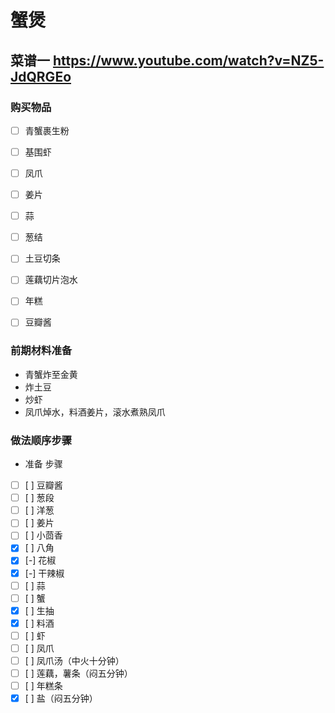
# 蟹煲

## 菜谱一 https://www.youtube.com/watch?v=NZ5-JdQRGEo

### 购买物品

- [ ] 青蟹裹生粉
- [ ] 基围虾
- [ ] 凤爪
- [ ] 姜片
- [ ] 蒜
- [ ] 葱结
- [ ] 土豆切条
- [ ] 莲藕切片泡水
- [ ] 年糕
- [ ] 豆瓣酱


### 前期材料准备

- 青蟹炸至金黄
- 炸土豆
- 炒虾
- 凤爪焯水，料酒姜片，滚水煮熟凤爪


### 做法顺序步骤

- 准备 步骤
- [ ] [ ] 豆瓣酱
- [ ] [ ] 葱段
- [ ] [ ] 洋葱
- [ ] [ ] 姜片
- [ ] [ ] 小茴香
- [x] [ ] 八角
- [x] [-] 花椒
- [x] [-] 干辣椒
- [ ] [ ] 蒜
- [ ] [ ] 蟹
- [x] [ ] 生抽
- [x] [ ] 料酒
- [ ] [ ] 虾
- [ ] [ ] 凤爪
- [ ] [ ] 凤爪汤（中火十分钟）
- [ ] [ ] 莲藕，薯条（闷五分钟）
- [ ] [ ] 年糕条
- [x] [ ] 盐（闷五分钟）
